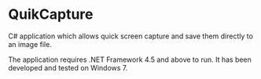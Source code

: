 # QuikCapture
C# application which allows quick screen capture and save them directly to an image file.

The application requires .NET Framework 4.5 and above to run. It has been developed and tested on Windows 7.
